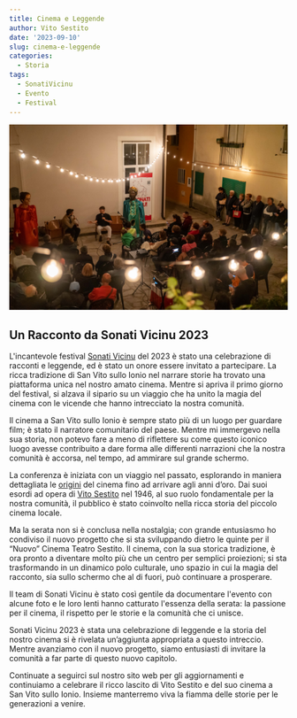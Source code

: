 ```yaml
---
title: Cinema e Leggende
author: Vito Sestito
date: '2023-09-10'
slug: cinema-e-leggende
categories:
  - Storia
tags:
  - SonatiVicinu
  - Evento
  - Festival
---
```

![](images/03_sonati_vicinu_2023.JPG)

## Un Racconto da Sonati Vicinu 2023

L'incantevole festival [Sonati Vicinu](https://sites.google.com/view/sonativicinu/edizioni/vii-edizione-2023) del 2023 è stato una celebrazione di racconti e leggende, ed è stato un onore essere invitato a partecipare. La ricca tradizione di San Vito sullo Ionio nel narrare storie ha trovato una piattaforma unica nel nostro amato cinema. Mentre si apriva il primo giorno del festival, si alzava il sipario su un viaggio che ha unito la magia del cinema con le vicende che hanno intrecciato la nostra comunità.

Il cinema a San Vito sullo Ionio è sempre stato più di un luogo per guardare film; è stato il narratore comunitario del paese. Mentre mi immergevo nella sua storia, non potevo fare a meno di riflettere su come questo iconico luogo avesse contribuito a dare forma alle differenti narrazioni che la nostra comunità è accorsa, nel tempo, ad ammirare sul grande schermo.

La conferenza è iniziata con un viaggio nel passato, esplorando in maniera dettagliata le [origini](/2023/04/27/la-nascita-del-cinema-a-san-vito-un-sogno-diventato-realt/) del cinema fino ad arrivare agli anni d’oro. Dai suoi esordi ad opera di [Vito Sestito](/2023/04/20/la-storia-di-vito-sestito/) nel 1946, al suo ruolo fondamentale per la nostra comunità, il pubblico è stato coinvolto nella ricca storia del piccolo cinema locale.

Ma la serata non si è conclusa nella nostalgia; con grande entusiasmo ho condiviso il nuovo progetto che si sta sviluppando dietro le quinte per il “Nuovo” Cinema Teatro Sestito. Il cinema, con la sua storica tradizione, è ora pronto a diventare molto più che un centro per semplici proiezioni; si sta trasformando in un dinamico polo culturale, uno spazio in cui la magia del racconto, sia sullo schermo che al di fuori, può continuare a prosperare.

Il team di Sonati Vicinu è stato così gentile da documentare l'evento con alcune foto e le loro lenti hanno catturato l'essenza della serata: la passione per il cinema, il rispetto per le storie e la comunità che ci unisce.

Sonati Vicinu 2023 è stata una celebrazione di leggende e la storia del nostro cinema si è rivelata un’aggiunta appropriata a questo intreccio. Mentre avanziamo con il nuovo progetto, siamo entusiasti di invitare la comunità a far parte di questo nuovo capitolo.

Continuate a seguirci sul nostro sito web per gli aggiornamenti e continuiamo a celebrare il ricco lascito di Vito Sestito e del suo cinema a San Vito sullo Ionio. Insieme manterremo viva la fiamma delle storie per le generazioni a venire.